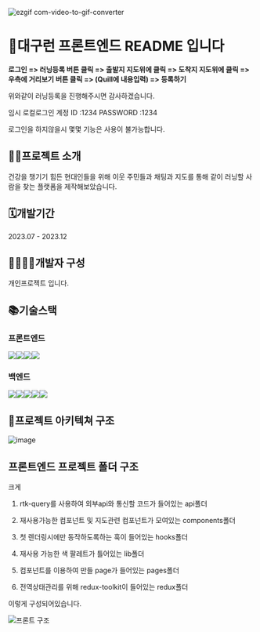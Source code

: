 ![ezgif com-video-to-gif-converter](https://github.com/tjsrn183/Running-mate/assets/70099728/aec3a603-d5da-425f-a981-9f00ac5f0eda)

# 🏃대구런 프론트엔드 README 입니다


**로그인 => 러닝등록 버튼 클릭 => 출발지 지도위에 클릭 => 도착지 지도위에 클릭 => 우측에 거리보기 버튼 클릭 => (Quill에 내용입력) => 등록하기**

위와같이 러닝등록을 진행해주시면 감사하겠습니다.

임시 로컬로그인 계정
ID :1234
PASSWORD :1234

로그인을 하지않을시 몇몇 기능은 사용이 불가능합니다.

## 👨‍🏫프로젝트 소개
건강을 챙기기 힘든 현대인들을 위해 이웃 주민들과 채팅과 지도를 통해 같이 러닝할 사람을 찾는 플랫폼을 제작해보았습니다.

## 🗓️개발기간
2023.07 - 2023.12

## 👨‍👩‍👧‍👦개발자 구성
개인프로젝트 입니다.

## 📚기술스택


### 프론트엔드
<img src="https://img.shields.io/badge/react-61DAFB?style=for-the-badge&logo=react&logoColor=white"/><img src="https://img.shields.io/badge/typescript-3178C6?style=for-the-badge&logo=typescript&logoColor=white"/><img src="https://img.shields.io/badge/redux-764ABC?style=for-the-badge&logo=redux&logoColor=white"/><img src="https://img.shields.io/badge/amazonaws-232F3E?style=for-the-badge&logo=amazonaws&logoColor=white"> 



### 백엔드

<img src="https://img.shields.io/badge/node.js-339933?style=for-the-badge&logo=Node.js&logoColor=white"><img src="https://img.shields.io/badge/typescript-3178C6?style=for-the-badge&logo=typescript&logoColor=white"/><img src="https://img.shields.io/badge/socket.io-010101?style=for-the-badge&logo=socket.io&logoColor=white"><img src="https://img.shields.io/badge/mysql-4479A1?style=for-the-badge&logo=mysql&logoColor=white"><img src="https://img.shields.io/badge/amazonaws-232F3E?style=for-the-badge&logo=amazonaws&logoColor=white"> 


## 📂프로젝트 아키텍쳐 구조

![image](https://github.com/tjsrn183/Running-mate/assets/70099728/a5839ca8-8d66-4d69-b7c9-68321d80bd6c)

## 프론트엔드 프로젝트 폴더 구조

크게 
 1. rtk-query를 사용하여 외부api와 통신할 코드가 들어있는 api폴더
    
 2. 재사용가능한 컴포넌트 및 지도관련 컴포넌트가 모여있는 components폴더
    
 3. 첫 렌더링시에만 동작하도록하는 훅이 들어있는 hooks폴더
    
 4. 재사용 가능한 색 팔레트가 틀어있는 lib폴더
    
 5. 컴포넌트를 이용하여 만들 page가 들어있는 pages폴더
     
 6. 전역상태관리를 위해 redux-toolkit이 들어있는 redux폴더
     
 이렇게 구성되어있습니다.

![프론트 구조](https://github.com/tjsrn183/Running-mate/assets/70099728/df3c5268-da34-4f8a-ae60-f857cbd186a0)

